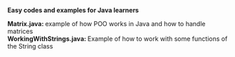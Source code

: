 <b> Easy codes and examples for Java learners </b>

<b> Matrix.java: </b> example of how POO works in Java and how to handle matrices </br>
<b> WorkingWithStrings.java: </b> Example of how to work with some functions of the String class </br>
